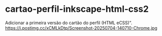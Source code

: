 # cartao-perfil-inkscape-html-css2
Adicionar a primeira versão do cartão do perfil  (HTML eCSS)".
https://i.postimg.cc/xCMLkDtp/Screenshot-20250704-140710-Chrome.jpg
